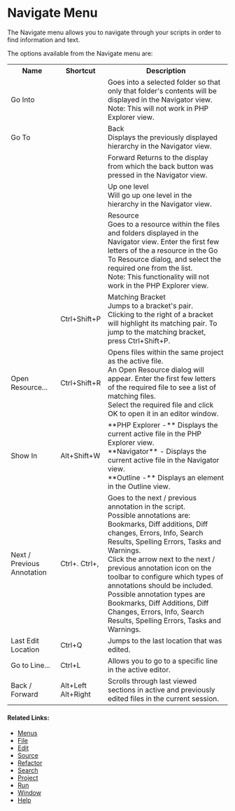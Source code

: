 # Navigate Menu

<!--context:navigate-->

The Navigate menu allows you to navigate through your scripts in order to find information and text.

The options available from the Navigate menu are:

<table>
<tr><th>Name</th>

<th>Shortcut</th>

<th>Description</th></tr>

<tr><td>Go Into</td>

<td></td>

<td>Goes into a selected folder so that only that folder's contents will be displayed in the Navigator view.
<br />
Note: This will not work in PHP Explorer view.</td></tr>

<tr><td>Go To</td>

<td></td>

<td>Back
<br />
Displays the previously displayed hierarchy in the Navigator view.</td></tr>

<tr><td></td>

<td></td>

<td>Forward  Returns to the display from which the back button was pressed in the Navigator view.</td></tr>

<tr><td></td>

<td></td>

<td>Up one level
<br />
Will go up one level in the hierarchy in the Navigator view.</td></tr>

<tr><td></td>

<td></td>

<td>Resource
<br />
Goes to a resource within the files and folders displayed in the Navigator view.  Enter the first few letters of the a resource in the Go To Resource dialog, and select the required one from the list.
<br />
Note: This functionality will not work in the PHP Explorer view.</td></tr>

<tr><td></td>

<td>Ctrl+Shift+P</td>

<td>Matching Bracket
<br />
Jumps to a bracket's pair.
<br />
Clicking to the right of a bracket will highlight its matching pair. To jump to the matching bracket, press Ctrl+Shift+P.</td></tr>

<tr><td>Open Resource...</td>

<td>Ctrl+Shift+R</td>

<td>Opens files within the same project as the active file.
<br />
An Open Resource dialog will appear. Enter the first few letters of the required file to see a list of matching files.
<br />
Select the required file and click OK to open it in an editor window.</td></tr>

<tr><td>Show In</td>

<td>Alt+Shift+W</td>

<td>**PHP Explorer -** Displays the current active file in the PHP Explorer view.
<br />
**Navigator** - Displays the current active file in the Navigator view.
<br />
**Outline -** Displays an element in the Outline view.</td></tr>

<tr><td>Next / Previous Annotation</td>

<td>Ctrl+.  Ctrl+,</td>

<td>Goes to the next / previous annotation in the script.
<br />
Possible annotations are: Bookmarks, Diff additions, Diff changes, Errors, Info, Search Results, Spelling Errors, Tasks and Warnings.
<br />
Click the arrow next to the next / previous annotation icon on the toolbar to configure which types of annotations should be included.
<br />
Possible annotation types are Bookmarks, Diff Additions, Diff Changes, Errors, Info, Search Results, Spelling Errors, Tasks and Warnings.</td></tr>

<tr><td>Last Edit Location</td>

<td>Ctrl+Q</td>

<td>Jumps to the last location that was edited.</td></tr>

<tr><td>Go to Line...</td>

<td>Ctrl+L</td>

<td>Allows you to go to a specific line in the active editor.</td></tr>

<tr><td>Back /  Forward</td>

<td>Alt+Left
<br />
Alt+Right</td>

<td>Scrolls through last viewed sections in active and previously edited files in the current session.</td></tr>

</table>

<!--links-start-->

#### Related Links:

 * [Menus](000-index.md)
 * [File](008-file/000-index.md)
 * [Edit](016-edit.md)
 * [Source](024-source.md)
 * [Refactor](032-refactor.md)
 * [Search](048-search.md)
 * [Project](056-project.md)
 * [Run](064-run.md)
 * [Window](080-window.md)
 * [Help](088-help.md)

<!--links-end-->
